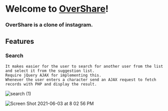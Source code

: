 # Welcome to [OverShare](https://pimbura-clone.herokuapp.com/)!
### OverShare is a clone of instagram.

## Features
  ### Search
    It makes easier for the user to search for another user from the list and select it from the suggestion list.
    Require jQuery AJAX for implementing this.
    Whenever the user enters a character send an AJAX request to fetch records with PHP and display the result.
   ![search (1)](https://user-images.githubusercontent.com/70715884/120728901-7bc2a800-c4a3-11eb-8eb2-d17c7b828367.gif)
   
   ![Screen Shot 2021-06-03 at 8 02 56 PM](https://user-images.githubusercontent.com/70715884/120730343-e1fcfa00-c4a6-11eb-9b92-cb8ce9d97169.png)

